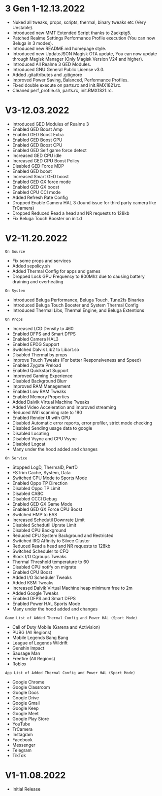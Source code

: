 # 3 Gen 1-12.13.2022
* Nuked all tweaks, props, scripts, thermal, binary tweaks etc (Very Unstable).
* Introduced new MMT Extended Script thanks to Zackptg5.
* Patched Realme Settings Performance Profile execution (You can now Beluga in 3 modes).
* Introduced new README.md homepage style.
* Introduced new UpdateJSON Magisk OTA update, You can now update through Magisk Manager (Only Magisk Version V24 and higher).
* Introduced All Realme 3 GED Modules.
* Introduced GNU General Public License v3.0.
* Added .gitattributes and .gitignore
* Improved Power Saving, Balanced, Performance Profiles.
* Fixed double execute on parts.rc and init.RMX1821.rc.
* Cleaned perf_profile.sh, parts.rc, init.RMX1821.rc.

# V3-12.03.2022
* Introduced GED Modules of Realme 3
* Enabled GED Boost Amp
* Enabled GED Boost Extra
* Enabled GED Boost GPU
* Enabled GED Boost CPU
* Enabled GED Self game force detect
* Increased GED CPU idle
* Increased GED CPU Boost Policy
* Disabled GED Force MDP
* Enabled GED boost
* Increased Smart GED boost
* Enabled GED GX force mode
* Enabled GED GX boost
* Enabled CPU CCI mode
* Added Refresh Rate Config
* Dropped Enable Camera HAL 3 (found issue for third party camera like TrCamera)
* Dropped Reduced Read a head and NR requests to 128kb
* Fix Beluga Touch Booster on init.d

# V2-11.20.2022
```On Source```
* Fix some props and services
* Added sepolicy.sh
* Added Thermal Config for apps and games
* Dropped Lock GPU Frequency to 800Mhz due to causing battery draining and overheating

```On System```
* Introduced Beluga Performance, Beluga Touch, Tune2fs Binaries
* Introduced Beluga Touch Booster and System Thermal Config
* Introduced Thermal Libs, Thermal Engine, and Beluga Extentions

```On Props```
* Increased LCD Density to 460
* Enabled DFPS and Smart DFPS
* Enabled Camera HAL3
* Enabled EPDG Support
* Switched Dalvik Lib2 to Libart.so
* Disabled Thermal by props
* Improve Touch Tweaks (For better Responsiveness and Speed)
* Enabled Zygote Preload
* Enabled Quickstart Support
* Improved Gaming Experience
* Disabled Background Blurr
* Improved RAM Management
* Enabled Low RAM Tweaks
* Enabled Memory Properties
* Added Dalvik Virtual Machine Tweaks
* Added Video Acceleration and improved streaming
* Reduced Wifi scanning rate to 180
* Enabled Render UI with GPU
* Disabled Automatic error reports, error profiler, strict mode checking
* Disabled Sending usage data to google
* Disabled Locating
* Disabled Vsync and CPU Vsync
* Disabled Logcat
* Many under the hood added and changes

```On Service```
* Stopped LogD, ThermalD, PerfD
* FSTrim Cache, System, Data
* Switched CPU Mode to Sports Mode
* Enabled Oppo TP Direction
* Disabled Oppo TP Limit
* Disabled CABC
* Disabled CCCI Debug
* Enabled GED GX Game Mode
* Enabled GED GX Force CPU Boost
* Switched HMP to EAS
* Increased Schedutil Downrate Limit
* Disabled Schedutil Uprate Limit
* Disabled CPU Background
* Reduced CPU System Background and Restricted
* Switched IRQ Affinity to Silvee Cluster
* Reduced Read a head and NR requests to 128kb
* Switched Scheduler to CFQ
* Block I/O Cgroups Tweaks
* Thermal Threshold temperature to 60
* Disabled CPU notify on migrate
* Enabled CPU Boost
* Added I/O Scheduler Tweaks
* Added KSM Tweaks
* Increased Dalvik Virtual Machine heap minimum free to 2m
* Added Google Tweaks
* Enabled DFPS and Smart DFPS
* Enabled Power HAL Sports Mode
* Many under the hood added and changes

```Game List of Added Thermal Config and Power HAL (Sport Mode)```
* Call of Duty Mobile (Garena and Activision)
* PUBG (All Regions)
* Mobile Legends Bang Bang
* League of Legends Wildrift
* Genshin Impact
* Sausage Man
* Freefire (All Regions)
* Roblox

```App List of Added Thermal Config and Power HAL (Sport Mode)```
* Google Chrome
* Google Classroom
* Google Docs
* Google Drive
* Google Gmail
* Google Keep
* Google Meet
* Google Play Store
* YouTube
* TrCamera
* Instagram
* Facebook
* Messenger
* Telegram
* TikTok

# V1-11.08.2022
* Initial Release
